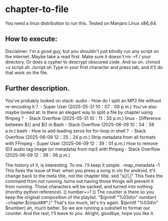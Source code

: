 # chapter-to-file
You need a linux distribution to run this. Tested on Manjaro Linux x86_64.
## How to execute:
Disclaimer: I'm a good guy, but you shouldn't just blindly run any script on the internet. Maybe take a read first. Make sure it doesn't rm -rf / your directory. Or does a cypher to descrypt obscured code. And so on.
chmod +x script.sh
./script.sh Type in your first character and press tab, and it'll do that work on the file.
## Further description.
You've probably looked on stack: audio - How do I split an MP3 file without re-encoding it？ - Super User (2025-05-31 10：07：08 p.m.)
You've also maybe looked at:
Is there an elegant way to split a file by chapter using ffmpeg？ - Stack Overflow (2025-05-31 10：11：55 p.m.)
linux - Difference between ${} and $() in Bash - Stack Overflow (2025-06-09 10：54：58 a.m.)
bash - How to add leading zeros for for-loop in shell？ - Stack Overflow (2025-06-09 12：25：24 p.m.)
Strip metadata from all formats with FFmpeg - Super User (2025-06-09 12：39：01 p.m.)
How to remove ID3 audio tag image (or metadata) from mp3 with ffmpeg - Stack Overflow (2025-06-09 12：39：06 p.m.)

The history of it, is interesting. To me. I'll keep it simple.
-map_metadata -1 \
This fixes the issue of that: when you press a song in vlc for android, it'll change back to the meta title, not the chapter title.
sed "s|/|,|"
This fixes the command from not running. turns out having those things will prevent it from running. Those characters will be sacked, and turned into nothing (monthy python reference).
(( number+=1 ))
The counter is there so you keep the original composition of the playlist.
"$(printf "%03d\n" $number)-$chapter.${input##*.}" 
That's too much, let's try again.
$(printf "%03d\n" $number)
ah, much better. So we are running a subshell to format our counter.
And the rest, I'll leave to you.
Alright, goodbye, hope you like it.
